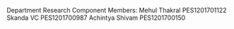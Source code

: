 Department Research Component
Members: Mehul Thakral PES1201701122
        Skanda VC PES1201700987
        Achintya Shivam PES1201700150
